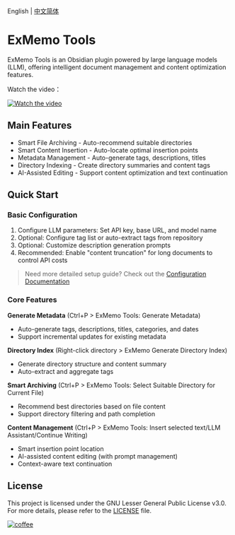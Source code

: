 English | [中文简体](https://github.com/exmemo-ai/obsidian-exmemo-tools/blob/master/README_cn.md)

# ExMemo Tools

ExMemo Tools is an Obsidian plugin powered by large language models (LLM), offering intelligent document management and content optimization features.

Watch the video：

[![Watch the video](https://img.youtube.com/vi/5naS9p8a1IE/hqdefault.jpg)](https://www.youtube.com/watch?v=5naS9p8a1IE)

## Main Features

* Smart File Archiving - Auto-recommend suitable directories
* Smart Content Insertion - Auto-locate optimal insertion points
* Metadata Management - Auto-generate tags, descriptions, titles
* Directory Indexing - Create directory summaries and content tags
* AI-Assisted Editing - Support content optimization and text continuation

## Quick Start

### Basic Configuration

1. Configure LLM parameters: Set API key, base URL, and model name
2. Optional: Configure tag list or auto-extract tags from repository
3. Optional: Customize description generation prompts
4. Recommended: Enable "content truncation" for long documents to control API costs

> Need more detailed setup guide? Check out the [Configuration Documentation](https://github.com/exmemo-ai/obsidian-exmemo-tools/blob/master//docs/configuration_cn.md)

### Core Features

**Generate Metadata** (Ctrl+P > ExMemo Tools: Generate Metadata)
- Auto-generate tags, descriptions, titles, categories, and dates
- Support incremental updates for existing metadata

**Directory Index** (Right-click directory > ExMemo Generate Directory Index)
- Generate directory structure and content summary
- Auto-extract and aggregate tags

**Smart Archiving** (Ctrl+P > ExMemo Tools: Select Suitable Directory for Current File)
- Recommend best directories based on file content
- Support directory filtering and path completion

**Content Management** (Ctrl+P > ExMemo Tools: Insert selected text/LLM Assistant/Continue Writing)
- Smart insertion point location
- AI-assisted content editing (with prompt management)
- Context-aware text continuation

## License

This project is licensed under the GNU Lesser General Public License v3.0. For more details, please refer to the [LICENSE](./LICENSE) file.

[![coffee](https://img.buymeacoffee.com/button-api/?text=Buy%20me%20a%20coffee&emoji=%E2%98%95&slug=windingblack&button_colour=FFDD00&font_colour=000000&font_family=Comic&outline_colour=000000&coffee_colour=ffffff)](https://buymeacoffee.com/xieyan0811y)